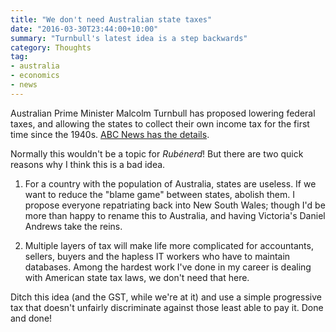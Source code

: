 ```yaml
---
title: "We don't need Australian state taxes"
date: "2016-03-30T23:44:00+10:00"
summary: "Turnbull's latest idea is a step backwards"
category: Thoughts
tag:
- australia
- economics
- news
---
```

Australian Prime Minister Malcolm Turnbull has proposed lowering federal taxes, and allowing the states to collect their own income tax for the first time since the 1940s. [ABC News has the details].

Normally this wouldn't be a topic for *Rubénerd*! But there are two quick reasons why I think this is a bad idea.

1. For a country with the population of Australia, states are useless. If we want to reduce the "blame game" between states, abolish them. I propose everyone repatriating back into New South Wales; though I'd be more than happy to rename this to Australia, and having Victoria's Daniel Andrews take the reins.

2. Multiple layers of tax will make life more complicated for accountants, sellers, buyers and the hapless IT workers who have to maintain databases. Among the hardest work I've done in my career is dealing with American state tax laws, we don't need that here.

Ditch this idea (and the GST, while we're at it) and use a simple progressive tax that doesn't unfairly discriminate against those least able to pay it. Done and done!

[ABC News has the details]: http://www.abc.net.au/news/2016-03-30/two-states-reject-turnbull-plan-for-state-set-taxes/7285214

